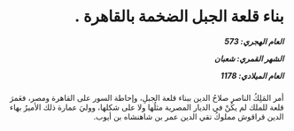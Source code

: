 <h1 dir="rtl">بناء قلعة الجبل الضخمة بالقاهرة .</h1>

<h5 dir="rtl">العام الهجري:  573

الشهر القمري: شعبان

العام الميلادي: 1178</h5>

<p dir="rtl">أمر المَلِكُ الناصر صلاحُ الدين ببناء قلعة الجبلِ، وإحاطة السور على القاهرة ومصر، فعَمرَ قلعة للملك لم يكُنْ في الديار المصرية مثلُها ولا على شكلها، ووليَ عمارة ذلك الأميرُ بهاء الدين قراقوش مملوكُ تقي الدين عمر بن شاهنشاه بن أيوب.</p></br>
